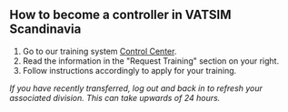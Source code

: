## How to become a controller in VATSIM Scandinavia

1. Go to our training system [Control Center](https://cc.vatsim-scandinavia.org/).
2. Read the information in the "Request Training" section on your right.
3. Follow instructions accordingly to apply for your training.

*If you have recently transferred, log out and back in to refresh your associated division. This _can_ take upwards of 24 hours.*
